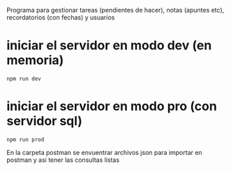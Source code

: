 Programa para gestionar tareas (pendientes de hacer), notas (apuntes etc), recordatorios (con fechas) y usuarios

# iniciar el servidor en modo dev (en memoria)

```
npm run dev
```

# iniciar el servidor en modo pro (con servidor sql)

```
npm run prod
```

En la carpeta postman se envuentrar archivos json para importar en postman y asi tener las consultas listas
